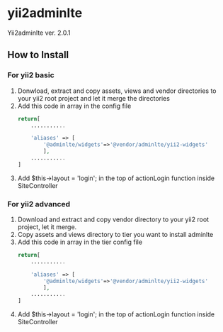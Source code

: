 # yii2adminlte

Yii2adminlte ver. 2.0.1

## How to Install

### For yii2 basic

1. Donwload, extract and copy assets, views and vendor directories to your yii2 root project and let it merge the directories
2. Add this code in array in the config file
	```php
	return[
	    ...........

		'aliases' => [
			'@adminlte/widgets'=>'@vendor/adminlte/yii2-widgets'
	    	],
	    ...........
	]
	```
3. Add $this->layout = 'login'; in the top of actionLogin function inside SiteController

### For yii2 advanced<br>
1. Download and extract and copy vendor directory to your yii2 root project, let it merge.
2. Copy assets and views directory to tier you want to install adminlte
3. Add this code in array in the tier config file
	```php
	return[
	    ...........

		'aliases' => [
			'@adminlte/widgets'=>'@vendor/adminlte/yii2-widgets'
	    	],
	    ...........
	]
	```
4. Add $this->layout = 'login'; in the top of actionLogin function inside SiteController 
